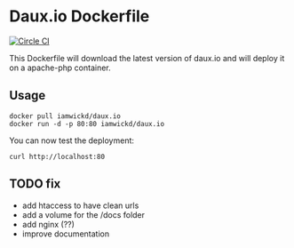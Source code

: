 # Daux.io Dockerfile

[![Circle CI](https://circleci.com/gh/dockerino/daux.io.png?style=badge)](https://circleci.com/gh/dockerino/daux.io)

This Dockerfile will download the latest version of daux.io and will deploy it on a apache-php container.

## Usage
````
docker pull iamwickd/daux.io
docker run -d -p 80:80 iamwickd/daux.io
````

You can now test the deployment:
````
curl http://localhost:80
````


## TODO fix
- add htaccess to have clean urls
- add a volume for the /docs folder
- add nginx (??)
- improve documentation
